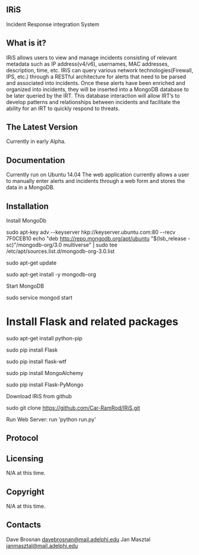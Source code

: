 IRiS
---------
Incident Response integration System

What is it?
-----------
IRiS allows users to view and manage incidents consisting of relevant
metadata such as IP address(v4/v6), usernames, MAC addresses,
description, time, etc. IRiS can query various network
technologies(Firewall, IPS, etc.) through a RESTful architecture for
alerts that need to be parsed and associated into incidents. Once these
alerts have been enriched and organized into incidents, they will be
inserted into a MongoDB database to be later queried by the IRT. This
database interaction will allow IRT’s to develop patterns and
relationships between incidents and facilitate the ability for an IRT
to quickly respond to threats.




The Latest Version
------------------
Currently in early Alpha.


Documentation
-------------
Currently run on Ubuntu 14.04
The web application currently allows a user to manually enter alerts
and incidents through a web form and stores the data in a MongoDB.

Installation
------------

Install MongoDb

sudo apt-key adv --keyserver hkp://keyserver.ubuntu.com:80 --recv 7F0CEB10
echo "deb http://repo.mongodb.org/apt/ubuntu "$(lsb_release -sc)"/mongodb-org/3.0 multiverse" | sudo tee /etc/apt/sources.list.d/mongodb-org-3.0.list

sudo apt-get update

sudo apt-get install -y mongodb-org

Start MongoDB

sudo service mongod start


# Install Flask and related packages

sudo apt-get install python-pip

sudo pip install Flask

sudo pip install flask-wtf

sudo pip install MongoAlchemy

sudo pip install Flask-PyMongo

Download IRiS from github

sudo git clone https://github.com/Car-RamRod/IRiS.git

Run Web Server:
run 'python run.py'

Protocol
--------

Licensing
---------
N/A at this time.

Copyright
---------
N/A at this time.

Contacts
--------
Dave Brosnan davebrosnan@mail.adelphi.edu
Jan Masztal janmasztal@mail.adelphi.edu




